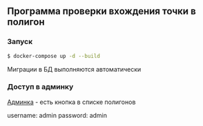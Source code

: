 ## Программа проверки вхождения точки в полигон

### Запуск

```bash
$ docker-compose up -d --build
```

Миграции в БД выполняются автоматически

### Доступ в админку

[Админка](http://localhost:8000/admin/) - есть кнопка в списке полигонов

username: admin
password: admin